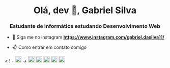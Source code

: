 <h1 align = "center"> Olá, dev 👋, Gabriel Silva </h1>
<h3 align = "center"> Estudante de informática estudando Desenvolvimento Web </h3>



- 💬 Siga me no instagram **https://www.instagram.com/gabriel.dasilva11/**

- 📫 Como entrar em contato comigo 

<p align = "left">
< ! - <img src = "https://devicons.github.io/devicon/devicon.git/icons/react/react-original-wordmark.svg" alt = "react" width = "20" height = "20" /> ->
<img src = "https://devicons.github.io/devicon/devicon.git/icons/css3/css3-original-wordmark.svg" alt = "css3" width = "20" height = "20" />
<img src = "https://devicons.github.io/devicon/devicon.git/icons/html5/html5-original-wordmark.svg" alt = "html5" width = "20" height = "20" />
<img src = "https://devicons.github.io/devicon/devicon.git/icons/javascript/javascript-original.svg" alt = "javascript" width = "20" height = "20" />
<img src = "https://devicons.github.io/devicon/devicon.git/icons/postgresql/postgresql-original-wordmark.svg" alt = "postgresql" width = "20" height = "20" />
<img src = "https://devicons.github.io/devicon/devicon.git/icons/nodejs/nodejs-original.svg" alt = "nodejs" width = "20" height = "20" /> </ p> <p align = "center">
</p>
